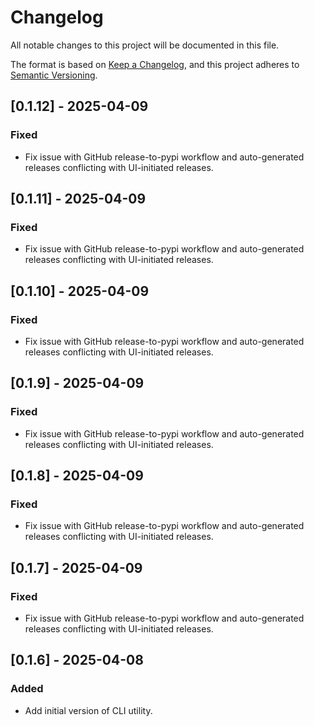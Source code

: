 # Changelog

All notable changes to this project will be documented in this file.

The format is based on [Keep a Changelog](https://keepachangelog.com/en/1.1.0/),
and this project adheres to [Semantic Versioning](https://semver.org/spec/v2.0.0.html).

## [0.1.12] - 2025-04-09

### Fixed

- Fix issue with GitHub release-to-pypi workflow and auto-generated releases conflicting with UI-initiated releases.

## [0.1.11] - 2025-04-09

### Fixed

- Fix issue with GitHub release-to-pypi workflow and auto-generated releases conflicting with UI-initiated releases.

## [0.1.10] - 2025-04-09

### Fixed

- Fix issue with GitHub release-to-pypi workflow and auto-generated releases conflicting with UI-initiated releases.

## [0.1.9] - 2025-04-09

### Fixed

- Fix issue with GitHub release-to-pypi workflow and auto-generated releases conflicting with UI-initiated releases.

## [0.1.8] - 2025-04-09

### Fixed

- Fix issue with GitHub release-to-pypi workflow and auto-generated releases conflicting with UI-initiated releases.

## [0.1.7] - 2025-04-09

### Fixed

- Fix issue with GitHub release-to-pypi workflow and auto-generated releases conflicting with UI-initiated releases.

###

## [0.1.6] - 2025-04-08

### Added

- Add initial version of CLI utility.
